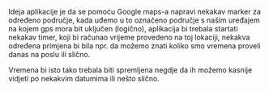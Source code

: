 Ideja aplikacije je da se pomoću Google maps-a napravi nekakav marker za određeno područje, 
kada uđemo u to označeno područje s našim uređajem na kojem gps mora bit uključen (logično), 
aplikacija bi trebala startati nekakav timer, koji bi računao vrijeme provedeno na toj lokaciji, 
nekakva određena primjena bi bila npr. da možemo znati koliko smo vremena proveli danas na poslu ili slično. 

Vremena bi isto tako trebala biti spremljena negdje da ih možemo kasnije vidjeti po nekakvim datumima ili nešto slično.